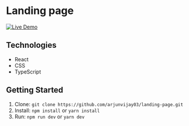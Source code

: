 # Landing page

[![Live Demo](https://arjunvijay03.github.io/landing-page/)](https://arjunvijay03.github.io/landing-page/)

## Technologies

- React
- CSS
- TypeScript

## Getting Started

1.  Clone: `git clone https://github.com/arjunvijay03/landing-page.git`
2.  Install: `npm install` or `yarn install`
3.  Run: `npm run dev` or `yarn dev`
